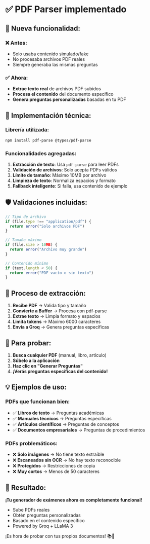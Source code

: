 # ✅ PDF Parser implementado

## 🎉 **Nueva funcionalidad:**

### ❌ **Antes:**
- Solo usaba contenido simulado/fake
- No procesaba archivos PDF reales
- Siempre generaba las mismas preguntas

### ✅ **Ahora:**
- **Extrae texto real** de archivos PDF subidos
- **Procesa el contenido** del documento específico
- **Genera preguntas personalizadas** basadas en tu PDF

## 🔧 **Implementación técnica:**

### Librería utilizada:
```bash
npm install pdf-parse @types/pdf-parse
```

### Funcionalidades agregadas:
1. **Extracción de texto**: Usa `pdf-parse` para leer PDFs
2. **Validación de archivos**: Solo acepta PDFs válidos
3. **Límite de tamaño**: Máximo 10MB por archivo
4. **Limpieza de texto**: Normaliza espacios y formato
5. **Fallback inteligente**: Si falla, usa contenido de ejemplo

## 🛡️ **Validaciones incluidas:**

```typescript
// Tipo de archivo
if (file.type !== "application/pdf") {
  return error("Solo archivos PDF")
}

// Tamaño máximo
if (file.size > 10MB) {
  return error("Archivo muy grande")
}

// Contenido mínimo
if (text.length < 50) {
  return error("PDF vacío o sin texto")
}
```

## 🎯 **Proceso de extracción:**

1. **Recibe PDF** → Valida tipo y tamaño
2. **Convierte a Buffer** → Procesa con pdf-parse
3. **Extrae texto** → Limpia formato y espacios
4. **Limita tokens** → Máximo 6000 caracteres
5. **Envía a Groq** → Genera preguntas específicas

## 🧪 **Para probar:**

1. **Busca cualquier PDF** (manual, libro, artículo)
2. **Súbelo a la aplicación**
3. **Haz clic en "Generar Preguntas"**
4. **¡Verás preguntas específicas del contenido!**

## 💡 **Ejemplos de uso:**

### PDFs que funcionan bien:
- ✅ **Libros de texto** → Preguntas académicas
- ✅ **Manuales técnicos** → Preguntas específicas
- ✅ **Artículos científicos** → Preguntas de conceptos
- ✅ **Documentos empresariales** → Preguntas de procedimientos

### PDFs problemáticos:
- ❌ **Solo imágenes** → No tiene texto extraíble
- ❌ **Escaneados sin OCR** → No hay texto reconocible
- ❌ **Protegidos** → Restricciones de copia
- ❌ **Muy cortos** → Menos de 50 caracteres

## 🚀 **Resultado:**

**¡Tu generador de exámenes ahora es completamente funcional!**

- Sube PDFs reales
- Obtén preguntas personalizadas
- Basado en el contenido específico
- Powered by Groq + LLaMA 3

¡Es hora de probar con tus propios documentos! 📚🤖
